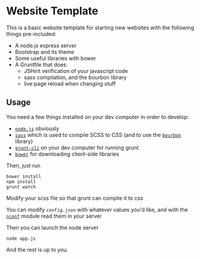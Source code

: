 # Website Template

This is a basic website template for starting new websites with the following things pre-included:

 * A node.js express server
 * Bootstrap and its theme
 * Some useful libraries with bower
 * A Gruntfile that does:
    * JSHint verification of your javascript code
    * sass compilation, and the bourbon library
    * live page reload when changing stuff

## Usage

You need a few things installed on your dev computer in order to develop:

* [`node.js`](http://nodejs.org/) obviously
* [`sass`](http://sass-lang.com/) which is used to compile SCSS to CSS (and to use the [`bourbon`](http://bourbon.io/) library)
* [`grunt-cli`](https://www.npmjs.org/package/grunt-cli) on your dev computer for running grunt
* [`bower`](http://bower.io/) for downloading client-side libraries

Then, just run

```shell
bower install
npm install
grunt watch
```

Modify your scss file so that grunt can compile it to css

You can modify `config.json` with whatever values you'd like, and with the [`nconf`](https://github.com/flatiron/nconf) module read them in your server

Then you can launch the node server

`node app.js`

And the rest is up to you.
